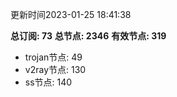 更新时间2023-01-25 18:41:38

**总订阅: 73**
**总节点: 2346**
**有效节点: 319**
- trojan节点: 49
- v2ray节点: 130
- ss节点: 140
